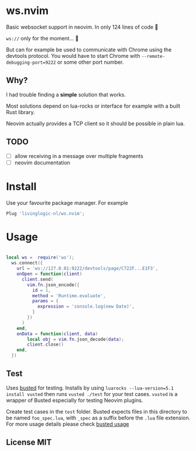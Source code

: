 # ws.nvim
Basic websocket support in neovim. In only 124 lines of code 🎉

`ws://` only for the moment... 🤷

But can for example be used to communicate with Chrome using the devtools protocol.
You would have to start Chrome with `--remote-debugging-port=9222` or some other port number.

## Why?
I had trouble finding a **simple** solution that works.

Most solutions depend on lua-rocks or interface for example with a built Rust library.

Neovim actually provides a TCP client so it should be possible in plain lua.

## TODO
- [ ] allow receiving in a message over multiple fragments
- [ ] neovim documentation

# Install
Use your favourite package manager. For example

```lua
Plug 'livinglogic-nl/ws.nvim';
```

# Usage
```lua

local ws =  require('ws');
  ws.connect({
    url = 'ws://127.0.01:9222/devtools/page/C722F...E1F3',
    onOpen = function(client)
      client.send(
        vim.fn.json_encode({
          id = 1,
          method = 'Runtime.evaluate',
          params = {
            expression = 'console.log(new Date)',
          }
        })
      )
    end,
    onData = function(client, data)
        local obj = vim.fn.json_decode(data);
        client.close()
    end,
  })


```

## Test

Uses [busted](https://lunarmodules.github.io/busted/) for testing. Installs by using `luarocks --lua-version=5.1 install vusted` then runs `vusted ./test`
for your test cases. `vusted` is a wrapper of Busted especially for testing Neovim plugins.

Create test cases in the `test` folder. Busted expects files in this directory to be named `foo_spec.lua`, with `_spec` as a suffix before the `.lua` file extension. For more usage details please check
[busted usage](https://lunarmodules.github.io/busted/)

## License MIT
